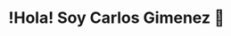 # !Hola! Soy Carlos Gimenez 👋

<!--
**gimenez1989/gimenez1989** is a ✨ _special_ ✨ repository because its `README.md` (this file) appears on your GitHub profile.
<h1 align="center">Hi 👋, I'm Carlos Gimenez</h1>
<h3 align="center">A passionate frontend developer from Buenos Aires,Argentina</h3>

- 🔭 I’m currently working on [Ciudad 3D](https://ciudad3d.buenosaires.gob.ar/)

- 🌱 I’m currently learning **React**

- 📫 How to reach me **gimenez.22axl@gmail.com**

- 📄 Know about my experiences [file:///home/poroto/Downloads/CV%20-%20Carlos%20Gimenez.pdf](file:///home/poroto/Downloads/CV%20-%20Carlos%20Gimenez.pdf)

<h3 align="left">Connect with me:</h3>
<p align="left">
<a href="https://linkedin.com/in/https://www.linkedin.com/in/carlos-gimenez-a267b4222/" target="blank"><img align="center" src="https://raw.githubusercontent.com/rahuldkjain/github-profile-readme-generator/master/src/images/icons/Social/linked-in-alt.svg" alt="https://www.linkedin.com/in/carlos-gimenez-a267b4222/" height="30" width="40" /></a>
<a href="https://fb.com/carlos gimenez" target="blank"><img align="center" src="https://raw.githubusercontent.com/rahuldkjain/github-profile-readme-generator/master/src/images/icons/Social/facebook.svg" alt="carlos gimenez" height="30" width="40" /></a>
<a href="https://discord.gg/poroto#6384" target="blank"><img align="center" src="https://raw.githubusercontent.com/rahuldkjain/github-profile-readme-generator/master/src/images/icons/Social/discord.svg" alt="poroto#6384" height="30" width="40" /></a>
</p>

<h3 align="left">Languages and Tools:</h3>
<p align="left"> <a href="https://www.w3schools.com/css/" target="_blank" rel="noreferrer"> <img src="https://raw.githubusercontent.com/devicons/devicon/master/icons/css3/css3-original-wordmark.svg" alt="css3" width="40" height="40"/> </a> <a href="https://git-scm.com/" target="_blank" rel="noreferrer"> <img src="https://www.vectorlogo.zone/logos/git-scm/git-scm-icon.svg" alt="git" width="40" height="40"/> </a> <a href="https://www.w3.org/html/" target="_blank" rel="noreferrer"> <img src="https://raw.githubusercontent.com/devicons/devicon/master/icons/html5/html5-original-wordmark.svg" alt="html5" width="40" height="40"/> </a> <a href="https://developer.mozilla.org/en-US/docs/Web/JavaScript" target="_blank" rel="noreferrer"> <img src="https://raw.githubusercontent.com/devicons/devicon/master/icons/javascript/javascript-original.svg" alt="javascript" width="40" height="40"/> </a> <a href="https://www.linux.org/" target="_blank" rel="noreferrer"> <img src="https://raw.githubusercontent.com/devicons/devicon/master/icons/linux/linux-original.svg" alt="linux" width="40" height="40"/> </a> <a href="https://reactjs.org/" target="_blank" rel="noreferrer"> <img src="https://raw.githubusercontent.com/devicons/devicon/master/icons/react/react-original-wordmark.svg" alt="react" width="40" height="40"/> </a> </p>

Here are some ideas to get you started:

- 🔭 I’m currently working on ...
- 🌱 I’m currently learning ...
- 👯 I’m looking to collaborate on ...
- 🤔 I’m looking for help with ...
- 💬 Ask me about ...
- 📫 How to reach me: ...
- 😄 Pronouns: ...
- ⚡ Fun fact: ...
-->
